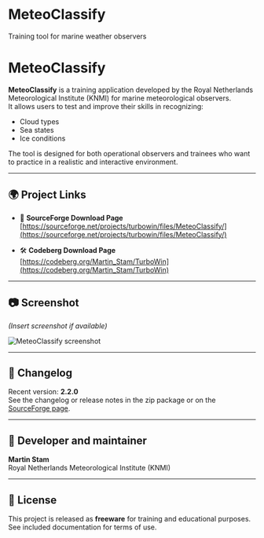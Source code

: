 # MeteoClassify
Training tool for marine weather observers

# MeteoClassify

**MeteoClassify** is a training application developed by the Royal Netherlands Meteorological Institute (KNMI) for marine meteorological observers.  
It allows users to test and improve their skills in recognizing:

- Cloud types  
- Sea states  
- Ice conditions  

The tool is designed for both operational observers and trainees who want to practice in a realistic and interactive environment.

---

## 🌍 Project Links

- 🔗 **SourceForge Download Page**  
  [https://sourceforge.net/projects/turbowin/files/MeteoClassify/](https://sourceforge.net/projects/turbowin/files/MeteoClassify/)

- 🛠️ **Codeberg Download Page**  
  [https://codeberg.org/Martin_Stam/TurboWin](https://codeberg.org/Martin_Stam/TurboWin)  
  

---

## 📷 Screenshot

*(Insert screenshot if available)*

![MeteoClassify screenshot](screenshot.png)

---

## 🧾 Changelog

Recent version: **2.2.0**  
See the changelog or release notes in the zip package or on the [SourceForge page](https://sourceforge.net/projects/turbowin/files/MeteoClassify/).

---

## 👤 Developer and maintainer

**Martin Stam**  
Royal Netherlands Meteorological Institute (KNMI)

---

## 📜 License

This project is released as **freeware** for training and educational purposes.  
See included documentation for terms of use.
